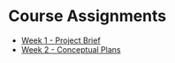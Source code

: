 # Course Assignments
- [Week 1 - Project Brief](week-1/README.md)
- [Week 2 - Conceptual Plans](week-2/README.md)
